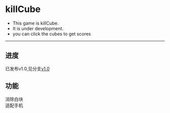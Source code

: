 # killCube
- This game is killCube.
- It is under development.
- you can click the cubes to get scores

***********************

## **进度**

已发布v1.0,见分支[v1.0](https://github.com/iamsail/killCube/tree/v1.0)


## **功能**

消除白块 <br>
适配手机